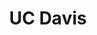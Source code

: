 ---
title: UC Davis
slug: uc-davis
projectType: React.JS & Back-end Development
featureBlockImage: UCD_1.1_Task.png
heroFeaturedimage: UCD_1.1_Task.png
heroBgImage: bg_top_UC_Davis.png
fullImages: ['Lifestyle_img_UC_Davis.jpg','Lifestyle_img_02.png']
imageAlt: Image showing UC Davis app
companyLogo: sym-logo-UC-Davis.png
featureBlockProjectDesc: A health and wellness solution serving both companies and individuals.
companyBlurb: ['UC Davis','Hubbub, a Cambia Health company, developed a customizable corporate wellness program that seamlessly uses technology, activity trackers, targeted incentives and game mechanics to turn things we all need to be doing—like drinking more water or taking the stairs—into motivating challenges that help people achieve a healthier lifestyle. Their app aims to improve employee wellness while employers benefit from healthier and happier employees.']
bigPicture: ['A game-changing new telemedicine Web platform was created to help English-speaking doctors to quickly and accurately diagnose non-English speaking patients using an innovative combination of live video interviews and real-time translations delivered by subtitles.','The University of California, Davis Department of Psychiatry and Behavioral Sciences has developed a first-of-a-kind telemedicine web platform in partnership with Appstem.','UC Davis is a pioneer in the use of telemedicine, which is reshaping how patients interact with healthcare providers, improving health outcomes and helping to drive down costs and wait times. The technology works by translating and transcribing non-English speaking patient interview videos, requiring strict adherence to privacy, HIPPA and other security regulations.','The project, which includes collaboration with UC San Francisco`s (UCSF) Clinical Informatics program, is funded by a grant from the federal Agency for Healthcare Research & Quality. It is led by Peter Yellowlees MD, professor of psychiatry at UC Davis and president-elect of the American Telemedicine Association, who has been researching telemedicine for more than 20 years.']
whyAppstem: ['Appstem was selected based on the team’s expertise in the healthcare industry, working with such companies as Kaiser Permanente, Cerner, Genentech, and Cambia Health, and their proven ability to work with HIPPA Compliance. Additionally, Appstem was evaluated on its ability to deliver a one-of-a-kind project that required significant creative and out-of-the-box thinking.']
challenges: ['It’s important to understand how the technology works to solve a unique communication problem: A Spanish patient has a psychiatric appointment with an English-speaking doctor. They cannot communicate directly with each other without help. In the past, a live translator would work to translate what the patient was saying and provide a transcript to the doctor well after the visit, resulting in a delay and reduced productivity for the doctor. This process also did not account for patient privacy and created some awkwardness and misunderstood communications.','Drs might ask “are you having a hallucination?” and get a very hard to decipher reply. Working with Appstem, a brand new approach was taken to provide real-time translation service that could be displayed as subtitles alongside the patient video during the interview.','Appstem researched a translator service with the capacity to be HIPPA compliant and found they could use Microsoft Azure. Putting it all together required a flawless UI/UX and significant expertise in integrating backend data. Appstem helped UC Davis facilitate live research experiments on the platform. The platform also had to be fine-tuned to provide highly accurate translation services.']
developmentText: ['What initially started as a proof-of-concept, research project has become a paradigm shift in telemedicine. It represents a big leap forward for the industry due to significant cost savings and a highly scalable solution that could potentially be used in any combination of languages and all different types of medical needs. As an added bonus, psychiatrists can also use the platform to securely record and share patient video interviews with other physicians and healthcare providers.']
wireframeImages: []
devFeatures: []
videos: []
interactions: []
branding: []
---